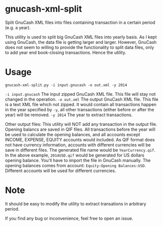 gnucash-xml-split
=================

Split GnuCash XML files into files containing transaction in a certain period (e.g. a year).

This utility is used to split big GnuCash XML files into yearly basis. As I kept using GnuCash, the data file is getting larger and larger. However, GnuCash does not seem to willing to provide the functionality to split data files, only to add year end book-closing transactions. Hence the utility.

Usage
========
`gnucash-xml-split.py -i input.gnucash -o out.xml -y 2014`

`-i input.gnucash`
The input zipped GnuCash XML file. This file will stay not changed in the operation.
`-o out.xml`
The output GnuCash XML file. This file is a text XML file which not zipped. It would contain all transactions happen in the year specified by `-y`, all other transactions (either before or after the year) will be removed.
`-y 2014`
The year to extract transactions.

Other output files:
This utility will NOT add any transaction in the output file. Opening balancs are saved in QIF files. All transactions before the year will be used to calculate the opening balances, and all accounts except INCOME, EXPENSE, EQUITY accounts would included. As QIF format does not have currency information, accounts with different currencies will be save in different files. The generated file name would be `YearCurrency.qif`. In the above example, `2014USD.qif` would be generated for US dollars opening balance. You'll have to import the file in GnuCash manually. The opening balances comes from account: `Equity:Opening Balances:USD`. Different accounts will be used for different currencies.

Note
==========
It should be easy to modify the utility to extract transations in arbitrary period.

If you find any bug or inconvenience, feel free to open an issue. 
